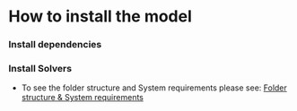 # How to install the model
### Install dependencies

### Install Solvers

* To see the folder structure and System requirements please see: [Folder structure & System requirements](/Introduction.md)